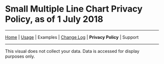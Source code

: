 # Small Multiple Line Chart Privacy Policy, as of 1 July 2018

---
[Home](../readme.md) | [Usage](./usage.md) | Examples | [Change Log](./change_log.md) | **Privacy Policy** | Support

---

This visual does not collect your data. Data is accessed for display purposes only.